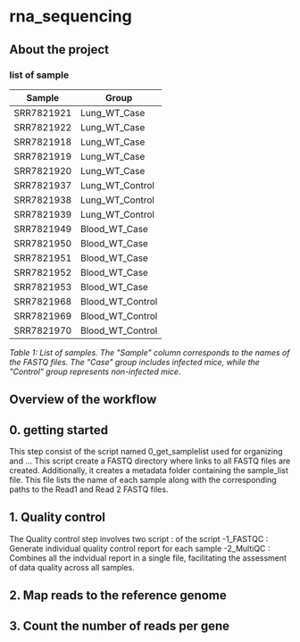 # rna_sequencing

<!-- toc -->

## About the project

### list of sample 
|Sample	|Group|
|-------|------|
|SRR7821921|	Lung_WT_Case|
SRR7821922|	Lung_WT_Case
SRR7821918	|Lung_WT_Case
SRR7821919	|Lung_WT_Case
SRR7821920|	Lung_WT_Case
SRR7821937	|Lung_WT_Control
SRR7821938	|Lung_WT_Control
SRR7821939	|Lung_WT_Control
SRR7821949	|Blood_WT_Case
SRR7821950	|Blood_WT_Case
SRR7821951	|Blood_WT_Case
SRR7821952	|Blood_WT_Case
SRR7821953	|Blood_WT_Case
SRR7821968	|Blood_WT_Control
SRR7821969	|Blood_WT_Control
SRR7821970|	Blood_WT_Control

*Table 1: List of samples. The "Sample" column corresponds to the names of the FASTQ files. The "Case" group includes infected mice, while the "Control" group represents non-infected mice.*
## Overview of the workflow

## 0. getting started

This step consist of the script named 0_get_samplelist used for organizing and ... This script create a FASTQ directory where links to all FASTQ files are created. Additionally, it creates a metadata folder containing the sample_list file. This file lists the name of each sample along with the corresponding paths to the Read1 and Read 2 FASTQ files.

## 1. Quality control 

The Quality control step involves two script :
of the script
-1_FASTQC : Generate individual quality control report for each sample
-2_MultiQC : Combines all the indvidual report in a single file, facilitating the assessment of data quality across all samples.

## 2. Map reads to the reference genome



## 3. Count the number of reads per gene
